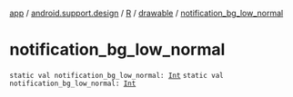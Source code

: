 [app](../../../index.md) / [android.support.design](../../index.md) / [R](../index.md) / [drawable](index.md) / [notification_bg_low_normal](.)

# notification_bg_low_normal

`static val notification_bg_low_normal: `[`Int`](https://kotlinlang.org/api/latest/jvm/stdlib/kotlin/-int/index.html)
`static val notification_bg_low_normal: `[`Int`](https://kotlinlang.org/api/latest/jvm/stdlib/kotlin/-int/index.html)